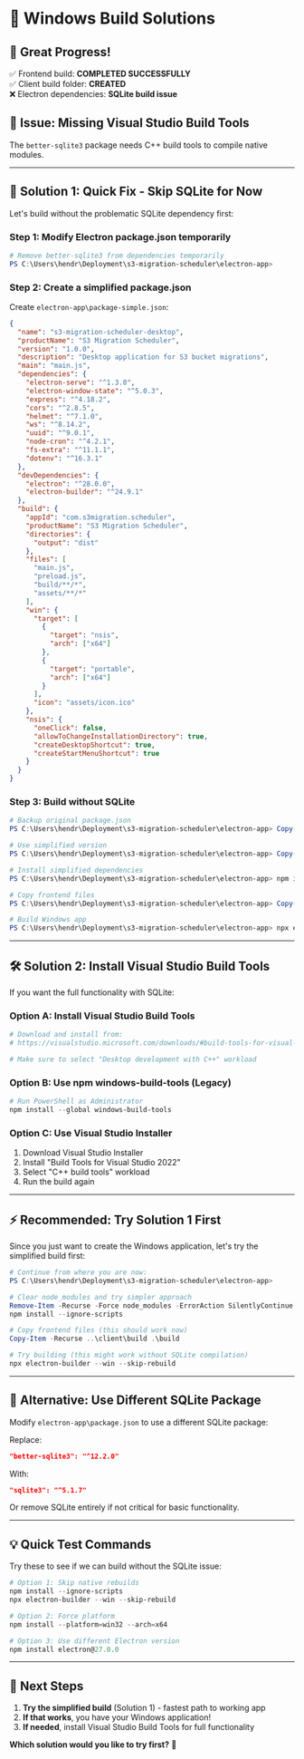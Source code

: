 # 🔧 Windows Build Solutions

## 🎉 **Great Progress!**
✅ Frontend build: **COMPLETED SUCCESSFULLY**  
✅ Client build folder: **CREATED**  
❌ Electron dependencies: **SQLite build issue**

## 🚨 **Issue: Missing Visual Studio Build Tools**
The `better-sqlite3` package needs C++ build tools to compile native modules.

---

## 🚀 **Solution 1: Quick Fix - Skip SQLite for Now**

Let's build without the problematic SQLite dependency first:

### **Step 1: Modify Electron package.json temporarily**
```powershell
# Remove better-sqlite3 from dependencies temporarily
PS C:\Users\hendr\Deployment\s3-migration-scheduler\electron-app> 
```

### **Step 2: Create a simplified package.json**
Create `electron-app\package-simple.json`:
```json
{
  "name": "s3-migration-scheduler-desktop",
  "productName": "S3 Migration Scheduler",
  "version": "1.0.0",
  "description": "Desktop application for S3 bucket migrations",
  "main": "main.js",
  "dependencies": {
    "electron-serve": "^1.3.0",
    "electron-window-state": "^5.0.3",
    "express": "^4.18.2",
    "cors": "^2.8.5",
    "helmet": "^7.1.0",
    "ws": "^8.14.2",
    "uuid": "^9.0.1",
    "node-cron": "^4.2.1",
    "fs-extra": "^11.1.1",
    "dotenv": "^16.3.1"
  },
  "devDependencies": {
    "electron": "^28.0.0",
    "electron-builder": "^24.9.1"
  },
  "build": {
    "appId": "com.s3migration.scheduler",
    "productName": "S3 Migration Scheduler",
    "directories": {
      "output": "dist"
    },
    "files": [
      "main.js",
      "preload.js",
      "build/**/*",
      "assets/**/*"
    ],
    "win": {
      "target": [
        {
          "target": "nsis",
          "arch": ["x64"]
        },
        {
          "target": "portable",
          "arch": ["x64"]
        }
      ],
      "icon": "assets/icon.ico"
    },
    "nsis": {
      "oneClick": false,
      "allowToChangeInstallationDirectory": true,
      "createDesktopShortcut": true,
      "createStartMenuShortcut": true
    }
  }
}
```

### **Step 3: Build without SQLite**
```powershell
# Backup original package.json
PS C:\Users\hendr\Deployment\s3-migration-scheduler\electron-app> Copy-Item package.json package-backup.json

# Use simplified version
PS C:\Users\hendr\Deployment\s3-migration-scheduler\electron-app> Copy-Item package-simple.json package.json

# Install simplified dependencies
PS C:\Users\hendr\Deployment\s3-migration-scheduler\electron-app> npm install

# Copy frontend files
PS C:\Users\hendr\Deployment\s3-migration-scheduler\electron-app> Copy-Item -Recurse ..\client\build .\build

# Build Windows app
PS C:\Users\hendr\Deployment\s3-migration-scheduler\electron-app> npx electron-builder --win
```

---

## 🛠️ **Solution 2: Install Visual Studio Build Tools**

If you want the full functionality with SQLite:

### **Option A: Install Visual Studio Build Tools**
```powershell
# Download and install from:
# https://visualstudio.microsoft.com/downloads/#build-tools-for-visual-studio-2022

# Make sure to select "Desktop development with C++" workload
```

### **Option B: Use npm windows-build-tools (Legacy)**
```powershell
# Run PowerShell as Administrator
npm install --global windows-build-tools
```

### **Option C: Use Visual Studio Installer**
1. Download Visual Studio Installer
2. Install "Build Tools for Visual Studio 2022"
3. Select "C++ build tools" workload
4. Run the build again

---

## ⚡ **Recommended: Try Solution 1 First**

Since you just want to create the Windows application, let's try the simplified build first:

```powershell
# Continue from where you are now:
PS C:\Users\hendr\Deployment\s3-migration-scheduler\electron-app> 

# Clear node_modules and try simpler approach
Remove-Item -Recurse -Force node_modules -ErrorAction SilentlyContinue
npm install --ignore-scripts

# Copy frontend files (this should work now)
Copy-Item -Recurse ..\client\build .\build

# Try building (this might work without SQLite compilation)
npx electron-builder --win --skip-rebuild
```

---

## 🎯 **Alternative: Use Different SQLite Package**

Modify `electron-app\package.json` to use a different SQLite package:

Replace:
```json
"better-sqlite3": "^12.2.0"
```

With:
```json
"sqlite3": "^5.1.7"
```

Or remove SQLite entirely if not critical for basic functionality.

---

## 💡 **Quick Test Commands**

Try these to see if we can build without the SQLite issue:

```powershell
# Option 1: Skip native rebuilds
npm install --ignore-scripts
npx electron-builder --win --skip-rebuild

# Option 2: Force platform
npm install --platform=win32 --arch=x64

# Option 3: Use different Electron version
npm install electron@27.0.0
```

---

## 🚀 **Next Steps**

1. **Try the simplified build** (Solution 1) - fastest path to working app
2. **If that works**, you have your Windows application!
3. **If needed**, install Visual Studio Build Tools for full functionality

**Which solution would you like to try first?** 🤔